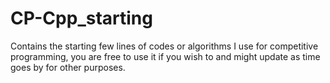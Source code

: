 # CP-Cpp_starting
Contains the starting few lines of codes or algorithms I use for competitive programming, you are free to use it if you wish to and might update as time goes by for other purposes.

